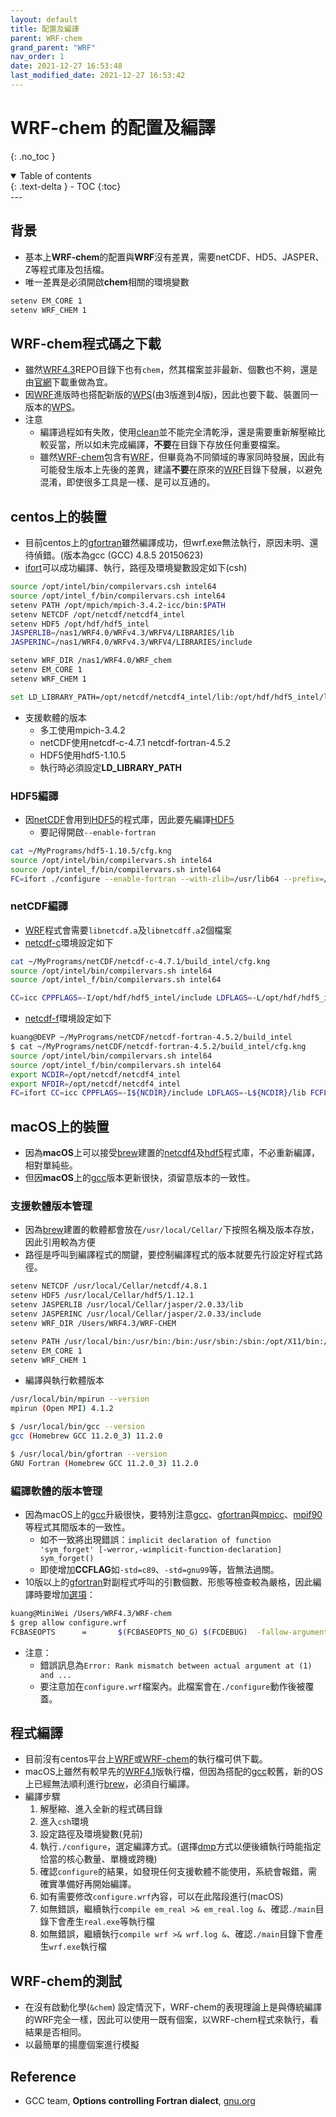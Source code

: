 ```yaml
---
layout: default
title: 配置及編譯
parent: WRF-chem
grand_parent: "WRF"
nav_order: 1
date: 2021-12-27 16:53:48
last_modified_date: 2021-12-27 16:53:42
---
```


# WRF-chem 的配置及編譯 

{: .no_toc }

<details open markdown="block">
  <summary>
    Table of contents
  </summary>
  {: .text-delta }
- TOC
{:toc}
</details>
---

## 背景
- 基本上**WRF-chem**的配置與**WRF**沒有差異，需要netCDF、HD5、JASPER、Z等程式庫及包括檔。
- 唯一差異是必須開啟**chem**相關的環境變數

```bash
setenv EM_CORE 1
setenv WRF_CHEM 1
```

## WRF-chem程式碼之下載
- 雖然[WRF4.3](https://github.com/wrf-model/WRF)REPO目錄下也有`chem`，然其檔案並非最新、個數也不夠，還是由[官網](https://www2.mmm.ucar.edu/wrf/users/download/get_sources.html#WRF-Chem)下載重做為宜。
- 因[WRF]()進版時也搭配新版的[WPS](https://github.com/wrf-model/WPS)(由3版進到4版)，因此也要下載、裝置同一版本的[WPS]()。
- 注意
  - 編譯過程如有失敗，使用[clean](https://github.com/wrf-model/WRF/blob/master/clean)並不能完全清乾淨，還是需要重新解壓縮比較妥當，所以如未完成編譯，**不要**在目錄下存放任何重要檔案。
  - 雖然[WRF-chem]()包含有[WRF]()，但畢竟為不同領域的專家同時發展，因此有可能發生版本上先後的差異，建議**不要**在原來的[WRF]()目錄下發展，以避免混淆，即使很多工具是一樣、是可以互通的。

## centos上的裝置
- 目前centos上的[gfortran]()雖然編譯成功，但wrf.exe無法執行，原因未明、還待偵錯。(版本為gcc (GCC) 4.8.5 20150623)
- [ifort]()可以成功編譯、執行，路徑及環境變數設定如下(csh)

```bash
source /opt/intel/bin/compilervars.csh intel64
source /opt/intel_f/bin/compilervars.csh intel64
setenv PATH /opt/mpich/mpich-3.4.2-icc/bin:$PATH
setenv NETCDF /opt/netcdf/netcdf4_intel
setenv HDF5 /opt/hdf/hdf5_intel
JASPERLIB=/nas1/WRF4.0/WRFv4.3/WRFV4/LIBRARIES/lib
JASPERINC=/nas1/WRF4.0/WRFv4.3/WRFV4/LIBRARIES/include

setenv WRF_DIR /nas1/WRF4.0/WRF_chem
setenv EM_CORE 1
setenv WRF_CHEM 1

set LD_LIBRARY_PATH=/opt/netcdf/netcdf4_intel/lib:/opt/hdf/hdf5_intel/lib:/nas1/WRF4.0/WRFv4.3/WRFV4/LIBRARIES/lib:/opt/intel/compilers_and_libraries_2020.0.166/linux/compiler/lib/intel64_lin
```
- 支援軟體的版本
  - 多工使用mpich-3.4.2
  - netCDF使用netcdf-c-4.7.1  netcdf-fortran-4.5.2
  - HDF5使用hdf5-1.10.5
  - 執行時必須設定**LD_LIBRARY_PATH**

### HDF5編譯
- 因[netCDF]()會用到[HDF5]()的程式庫，因此要先編譯[HDF5]()
  - 要記得開啟`--enable-fortran`

```bash
cat ~/MyPrograms/hdf5-1.10.5/cfg.kng
source /opt/intel/bin/compilervars.sh intel64
source /opt/intel_f/bin/compilervars.sh intel64
FC=ifort ./configure --enable-fortran --with-zlib=/usr/lib64 --prefix=/opt/hdf/hdf5_intel
```

### netCDF編譯
- [WRF]()程式會需要`libnetcdf.a`及`libnetcdff.a`2個檔案
- [netcdf-c]()環境設定如下

```bash
cat ~/MyPrograms/netCDF/netcdf-c-4.7.1/build_intel/cfg.kng
source /opt/intel/bin/compilervars.sh intel64
source /opt/intel_f/bin/compilervars.sh intel64

CC=icc CPPFLAGS=-I/opt/hdf/hdf5_intel/include LDFLAGS=-L/opt/hdf/hdf5_intel/lib ../configure --prefix=/opt/netcdf/netcdf4_intel  --disable-dap --with-zlib=/usr/lib64 --enable-netcdf4
```    
- [netcdf-f]()環境設定如下

```bash
kuang@DEVP ~/MyPrograms/netCDF/netcdf-fortran-4.5.2/build_intel
$ cat ~/MyPrograms/netCDF/netcdf-fortran-4.5.2/build_intel/cfg.kng
source /opt/intel/bin/compilervars.sh intel64
source /opt/intel_f/bin/compilervars.sh intel64
export NCDIR=/opt/netcdf/netcdf4_intel
export NFDIR=/opt/netcdf/netcdf4_intel
FC=ifort CC=icc CPPFLAGS=-I${NCDIR}/include LDFLAGS=-L${NCDIR}/lib FCFLAG=' -auto -warn notruncated_source -Bstatic -static-intel -O3 -unroll -stack_temps -safe_cray_ptr -convert big_endian -assume byterecl -traceback -xHost -qopenmp' ../configure --prefix=${NFDIR} --enable-netcdf4
```

## macOS上的裝置
- 因為**macOS**上可以接受[brew]()建置的[netcdf4]()及[hdf5]()程式庫，不必重新編譯，相對單純些。
- 但因**macOS**上的[gcc]()版本更新很快，須留意版本的一致性。

### 支援軟體版本管理
- 因為[brew]()建置的軟體都會放在`/usr/local/Cellar/`下按照名稱及版本存放，因此引用較為方便
- 路徑是呼叫到編譯程式的關鍵，要控制編譯程式的版本就要先行設定好程式路徑。

```bash
setenv NETCDF /usr/local/Cellar/netcdf/4.8.1
setenv HDF5 /usr/local/Cellar/hdf5/1.12.1
setenv JASPERLIB /usr/local/Cellar/jasper/2.0.33/lib
setenv JASPERINC /usr/local/Cellar/jasper/2.0.33/include
setenv WRF_DIR /Users/WRF4.3/WRF-CHEM

setenv PATH /usr/local/bin:/usr/bin:/bin:/usr/sbin:/sbin:/opt/X11/bin:/usr/local/opt/coreutils/libexec/gnubin:.:/Users/kuang/bin:/opt/local/bin:/opt/local/sbin:/opt/grads-2.2.1/bin
setenv EM_CORE 1
setenv WRF_CHEM 1
```
- 編譯與執行軟體版本
```bash
/usr/local/bin/mpirun --version
mpirun (Open MPI) 4.1.2

$ /usr/local/bin/gcc --version
gcc (Homebrew GCC 11.2.0_3) 11.2.0

$ /usr/local/bin/gfortran --version
GNU Fortran (Homebrew GCC 11.2.0_3) 11.2.0
```


### 編譯軟體的版本管理
- 因為macOS上的[gcc]()升級很快，要特別注意[gcc]()、[gfortran]()與[mpicc]()、[mpif90]()等程式其間版本的一致性。
  - 如不一致將出現錯誤：`implicit declaration of function 'sym_forget' [-werror,-wimplicit-function-declaration] sym_forget()`
  - 即使增加**CCFLAG**如`-std=c89`、`-std=gnu99`等，皆無法過關。
- 10版以上的[gfortran](https://matsci.org/t/macos-install-gfortran-issues/4990)對副程式呼叫的引數個數、形態等檢查較為嚴格，因此編譯時要增加[選項](https://gcc.gnu.org/onlinedocs/gfortran/Fortran-Dialect-Options.html)：
```bash
kuang@MiniWei /Users/WRF4.3/WRF-chem
$ grep allow configure.wrf
FCBASEOPTS      =       $(FCBASEOPTS_NO_G) $(FCDEBUG)  -fallow-argument-mismatch -fallow-invalid-boz
```
- 注意：
  - 錯誤訊息為`Error: Rank mismatch between actual argument at (1) and ...`
  - 要注意加在`configure.wrf`檔案內。此檔案會在`./configure`動作後被覆蓋。

## 程式編譯
- 目前沒有centos平台上[WRF]()或[WRF-chem]()的執行檔可供下載。
- macOS上雖然有較早先的[WRF4.1](https://github.com/WRF-CMake/wrf)版執行檔，但因為搭配的[gcc]()較舊，新的OS上已經無法順利進行[brew]()，必須自行編譯。
- 編譯步驟
  1. 解壓縮、進入全新的程式碼目錄
  1. 進入`csh`環境
  1. 設定路徑及環境變數(見前)
  1. 執行`./configure`，選定編譯方式。(選擇[dmp](https://www.researchgate.net/figure/Comparison-of-SMP-and-DMP-Architecture_fig1_265002373)方式以便後續執行時能指定恰當的核心數量、單機或跨機)
  1. 確認`configure`的結果，如發現任何支援軟體不能使用，系統會報錯，需確實準備好再開始編譯。
  1. 如有需要修改`configure.wrf`內容，可以在此階段進行(macOS)
  1. 如無錯誤，繼續執行`compile em_real >& em_real.log &`、確認`./main`目錄下會產生`real.exe`等執行檔
  1. 如無錯誤，繼續執行`compile wrf >& wrf.log &`、確認`./main`目錄下會產生`wrf.exe`執行檔

## WRF-chem的測試
- 在沒有啟動化學(`&chem`) 設定情況下，WRF-chem的表現理論上是與傳統編譯的WRF完全一樣，因此可以使用一既有個案，以WRF-chem程式來執行，看結果是否相同。
- 以最簡單的揚塵個案進行模擬
 
## Reference
- GCC team, **Options controlling Fortran dialect**, [gnu.org](https://gcc.gnu.org/onlinedocs/gfortran/Fortran-Dialect-Options.html)